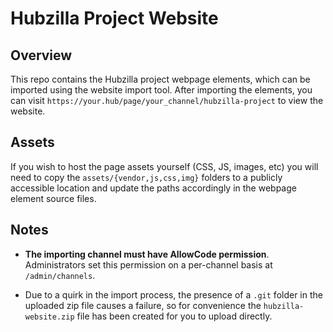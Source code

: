 # Hubzilla Project Website

## Overview

This repo contains the Hubzilla project webpage elements, which can be imported using the website import tool. After importing the elements, you can visit `https://your.hub/page/your_channel/hubzilla-project` to view the website. 


## Assets

If you wish to host the page assets yourself (CSS, JS, images, etc) you will need to copy the `assets/{vendor,js,css,img}` folders to a publicly accessible location and update the paths accordingly in the webpage element source files.

## Notes

* **The importing channel must have AllowCode permission**. Administrators set this permission on a per-channel basis at `/admin/channels`.

* Due to a quirk in the import process, the presence of a `.git` folder in the uploaded zip file causes a failure, so for convenience the `hubzilla-website.zip` file has been created for you to upload directly.
